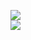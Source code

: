 [![](https://img.shields.io/badge/Made%20With-Github%20Spray-lightgrey.svg?style=for-the-badge&logo=github)](https://github.com/Annihil/github-spray#32671)  
[![](https://i.imgur.com/2DrTn0Z.gif)](https://github.com/Annihil/github-spray)